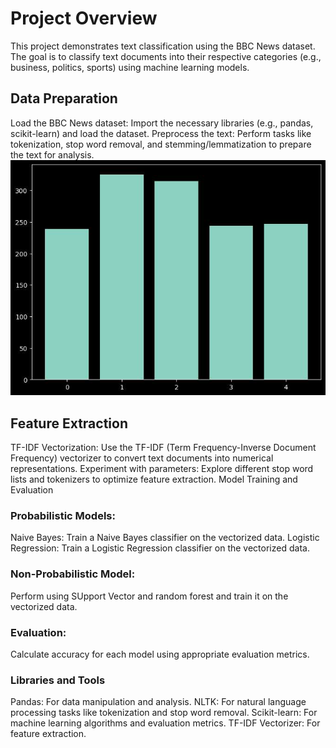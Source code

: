 # Project Overview
This project demonstrates text classification using the BBC News dataset. The goal is to classify text documents into their respective categories (e.g., business, politics, sports) using machine learning models.

## Data Preparation
Load the BBC News dataset: Import the necessary libraries (e.g., pandas, scikit-learn) and load the dataset.
Preprocess the text: Perform tasks like tokenization, stop word removal, and stemming/lemmatization to prepare the text for analysis.
![Categorize the data](image.png)

## Feature Extraction
TF-IDF Vectorization: Use the TF-IDF (Term Frequency-Inverse Document Frequency) vectorizer to convert text documents into numerical representations.
Experiment with parameters: Explore different stop word lists and tokenizers to optimize feature extraction.
Model Training and Evaluation
### Probabilistic Models:
Naive Bayes: Train a Naive Bayes classifier on the vectorized data.
Logistic Regression: Train a Logistic Regression classifier on the vectorized data.
### Non-Probabilistic Model:
Perform using SUpport Vector and random forest and train it on the vectorized data.
### Evaluation:
Calculate accuracy for each model using appropriate evaluation metrics.

### Libraries and Tools
Pandas: For data manipulation and analysis.
NLTK: For natural language processing tasks like tokenization and stop word removal.
Scikit-learn: For machine learning algorithms and evaluation metrics.
TF-IDF Vectorizer: For feature extraction.